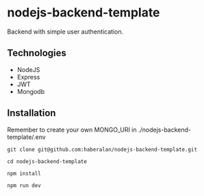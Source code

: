 # nodejs-backend-template

Backend with simple user authentication.

## Technologies

- NodeJS
- Express
- JWT
- Mongodb

## Installation

Remember to create your own MONGO_URI in ./nodejs-backend-template/.env

```
git clone git@github.com:haberalan/nodejs-backend-template.git
```
```
cd nodejs-backend-template
```
```
npm install
```
```
npm run dev
```
